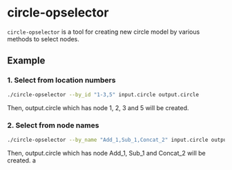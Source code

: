 # circle-opselector

`circle-opselector` is a tool for creating new circle model by various methods to select nodes.

## Example

### 1. Select from location numbers

```bash
./circle-opselector --by_id "1-3,5" input.circle output.circle
```

Then, output.circle which has node 1, 2, 3 and 5 will be created.

### 2. Select from node names

```bash
./circle-opselector --by_name "Add_1,Sub_1,Concat_2" input.circle output.circle
```

Then, output.circle which has node Add_1, Sub_1 and Concat_2 will be created.
a
